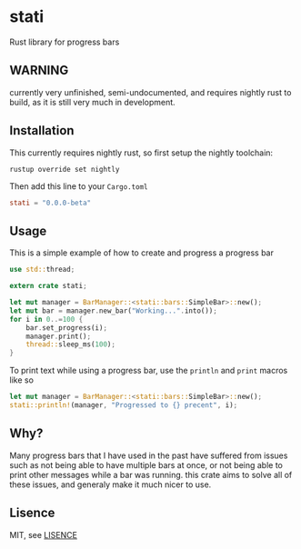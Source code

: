 # stati

Rust library for progress bars

## WARNING

currently very unfinished, semi-undocumented, and requires nightly rust to build,
as it is still very much in development.

## Installation

This currently requires nightly rust, so first setup the nightly toolchain:

```
rustup override set nightly
```

Then add this line to your `Cargo.toml`

```toml
stati = "0.0.0-beta"
```

## Usage

This is a simple example of how to create and progress a progress bar

```rust
use std::thread;

extern crate stati;

let mut manager = BarManager::<stati::bars::SimpleBar>::new();
let mut bar = manager.new_bar("Working...".into());
for i in 0..=100 {
    bar.set_progress(i);
    manager.print();
    thread::sleep_ms(100);
}
```

To print text while using a progress bar, use the `println` and `print` macros like so

```rust
let mut manager = BarManager::<stati::bars::SimpleBar>::new();
stati::println!(manager, "Progressed to {} precent", i);
```

## Why?

Many progress bars that I have used in the past
have suffered from issues such as not being able to have
multiple bars at once, or not being able to print other messages
while a bar was running. this crate aims to solve all of these issues,
and generaly make it much nicer to use.

## Lisence

MIT, see [LISENCE](LICENSE)
